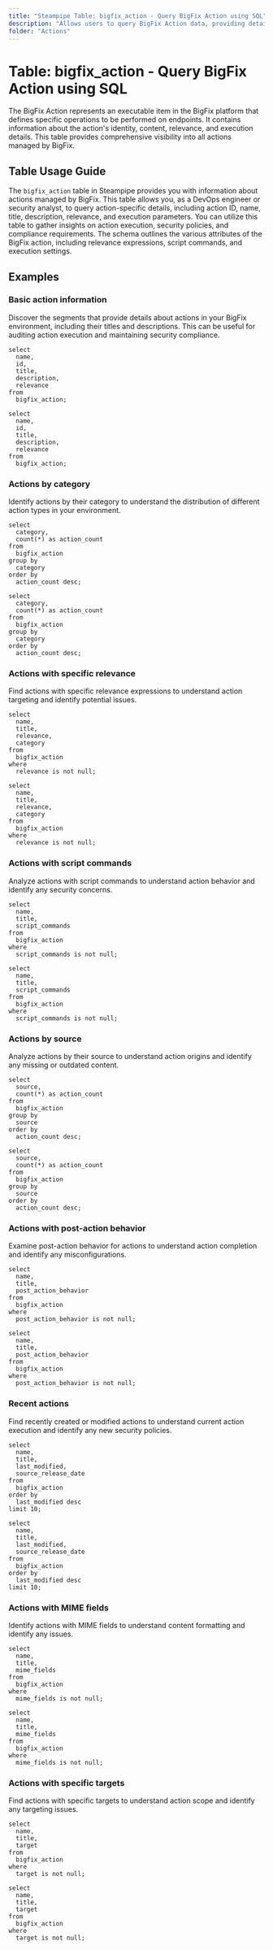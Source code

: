 ```yaml
---
title: "Steampipe Table: bigfix_action - Query BigFix Action using SQL"
description: "Allows users to query BigFix Action data, providing details such as action ID, name, title, description, relevance, and more. This table is useful for action management, security audits, and operational troubleshooting."
folder: "Actions"
---
```


# Table: bigfix_action - Query BigFix Action using SQL

The BigFix Action represents an executable item in the BigFix platform that defines specific operations to be performed on endpoints. It contains information about the action's identity, content, relevance, and execution details. This table provides comprehensive visibility into all actions managed by BigFix.

## Table Usage Guide

The `bigfix_action` table in Steampipe provides you with information about actions managed by BigFix. This table allows you, as a DevOps engineer or security analyst, to query action-specific details, including action ID, name, title, description, relevance, and execution parameters. You can utilize this table to gather insights on action execution, security policies, and compliance requirements. The schema outlines the various attributes of the BigFix action, including relevance expressions, script commands, and execution settings.

## Examples

### Basic action information
Discover the segments that provide details about actions in your BigFix environment, including their titles and descriptions. This can be useful for auditing action execution and maintaining security compliance.

```sql+postgres
select
  name,
  id,
  title,
  description,
  relevance
from
  bigfix_action;
```

```sql+sqlite
select
  name,
  id,
  title,
  description,
  relevance
from
  bigfix_action;
```

### Actions by category
Identify actions by their category to understand the distribution of different action types in your environment.

```sql+postgres
select
  category,
  count(*) as action_count
from
  bigfix_action
group by
  category
order by
  action_count desc;
```

```sql+sqlite
select
  category,
  count(*) as action_count
from
  bigfix_action
group by
  category
order by
  action_count desc;
```

### Actions with specific relevance
Find actions with specific relevance expressions to understand action targeting and identify potential issues.

```sql+postgres
select
  name,
  title,
  relevance,
  category
from
  bigfix_action
where
  relevance is not null;
```

```sql+sqlite
select
  name,
  title,
  relevance,
  category
from
  bigfix_action
where
  relevance is not null;
```

### Actions with script commands
Analyze actions with script commands to understand action behavior and identify any security concerns.

```sql+postgres
select
  name,
  title,
  script_commands
from
  bigfix_action
where
  script_commands is not null;
```

```sql+sqlite
select
  name,
  title,
  script_commands
from
  bigfix_action
where
  script_commands is not null;
```

### Actions by source
Analyze actions by their source to understand action origins and identify any missing or outdated content.

```sql+postgres
select
  source,
  count(*) as action_count
from
  bigfix_action
group by
  source
order by
  action_count desc;
```

```sql+sqlite
select
  source,
  count(*) as action_count
from
  bigfix_action
group by
  source
order by
  action_count desc;
```

### Actions with post-action behavior
Examine post-action behavior for actions to understand action completion and identify any misconfigurations.

```sql+postgres
select
  name,
  title,
  post_action_behavior
from
  bigfix_action
where
  post_action_behavior is not null;
```

```sql+sqlite
select
  name,
  title,
  post_action_behavior
from
  bigfix_action
where
  post_action_behavior is not null;
```

### Recent actions
Find recently created or modified actions to understand current action execution and identify any new security policies.

```sql+postgres
select
  name,
  title,
  last_modified,
  source_release_date
from
  bigfix_action
order by
  last_modified desc
limit 10;
```

```sql+sqlite
select
  name,
  title,
  last_modified,
  source_release_date
from
  bigfix_action
order by
  last_modified desc
limit 10;
```

### Actions with MIME fields
Identify actions with MIME fields to understand content formatting and identify any issues.

```sql+postgres
select
  name,
  title,
  mime_fields
from
  bigfix_action
where
  mime_fields is not null;
```

```sql+sqlite
select
  name,
  title,
  mime_fields
from
  bigfix_action
where
  mime_fields is not null;
```

### Actions with specific targets
Find actions with specific targets to understand action scope and identify any targeting issues.

```sql+postgres
select
  name,
  title,
  target
from
  bigfix_action
where
  target is not null;
```

```sql+sqlite
select
  name,
  title,
  target
from
  bigfix_action
where
  target is not null;
```
